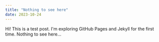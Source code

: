 ```yaml
---
title: "Nothing to see here"
date: 2023-10-24
---
```

Hi! This is a test post. I'm exploring GitHub Pages and Jekyll for the first time. Nothing to see here...
